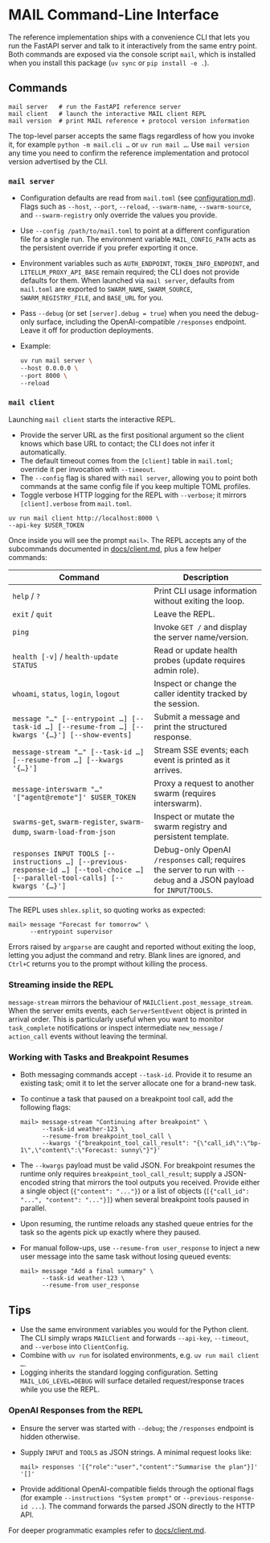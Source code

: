 # MAIL Command-Line Interface

The reference implementation ships with a convenience CLI that lets you run the FastAPI server and talk to it interactively from the same entry point.
Both commands are exposed via the console script `mail`, which is installed when you install this package (`uv sync` or `pip install -e .`).

## Commands

```shell
mail server   # run the FastAPI reference server
mail client   # launch the interactive MAIL client REPL
mail version  # print MAIL reference + protocol version information
```

The top-level parser accepts the same flags regardless of how you invoke it, for example `python -m mail.cli …` or `uv run mail …`.
Use `mail version` any time you need to confirm the reference implementation and protocol version advertised by the CLI.

### `mail server`
- Configuration defaults are read from `mail.toml` (see
  [configuration.md](./configuration.md)). Flags such as `--host`, `--port`, `--reload`, `--swarm-name`, `--swarm-source`, and `--swarm-registry` only override the values you provide.
- Use `--config /path/to/mail.toml` to point at a different   configuration file for a single run. The environment variable `MAIL_CONFIG_PATH` acts as the persistent override if you prefer exporting it once.
- Environment variables such as `AUTH_ENDPOINT`, `TOKEN_INFO_ENDPOINT`, and `LITELLM_PROXY_API_BASE` remain required; the CLI does not provide defaults for them. When launched via `mail server`, defaults from `mail.toml` are exported to `SWARM_NAME`, `SWARM_SOURCE`, `SWARM_REGISTRY_FILE`, and `BASE_URL` for you.
- Pass `--debug` (or set `[server].debug = true`) when you need the debug-only surface, including the OpenAI-compatible `/responses` endpoint. Leave it off for production deployments.
- Example:

  ```bash
  uv run mail server \
  --host 0.0.0.0 \
  --port 8000 \
  --reload
  ```

### `mail client`
Launching `mail client` starts the interactive REPL.

- Provide the server URL as the first positional argument so the client knows which base URL to contact; the CLI does not infer it automatically.
- The default timeout comes from the `[client]` table in `mail.toml`; override it per invocation with `--timeout`.
- The `--config` flag is shared with `mail server`, allowing you to point both commands at the same config file if you keep multiple TOML profiles.
- Toggle verbose HTTP logging for the REPL with `--verbose`; it mirrors `[client].verbose` from `mail.toml`.

```shell
uv run mail client http://localhost:8000 \
--api-key $USER_TOKEN
```

Once inside you will see the prompt `mail>`. The REPL accepts any of the subcommands documented in [docs/client.md](./client.md), plus a few helper commands:

| Command | Description |
| --- | --- |
| `help` / `?` | Print CLI usage information without exiting the loop. |
| `exit` / `quit` | Leave the REPL. |
| `ping` | Invoke `GET /` and display the server name/version. |
| `health [-v]` / `health-update STATUS` | Read or update health probes (update requires admin role). |
| `whoami`, `status`, `login`, `logout` | Inspect or change the caller identity tracked by the session. |
| `message "…" [--entrypoint …] [--task-id …] [--resume-from …] [--kwargs '{…}'] [--show-events]` | Submit a message and print the structured response. |
| `message-stream "…" [--task-id …] [--resume-from …] [--kwargs '{…}']` | Stream SSE events; each event is printed as it arrives. |
| `message-interswarm "…" '["agent@remote"]' $USER_TOKEN` | Proxy a request to another swarm (requires interswarm). |
| `swarms-get`, `swarm-register`, `swarm-dump`, `swarm-load-from-json` | Inspect or mutate the swarm registry and persistent template. |
| `responses INPUT TOOLS [--instructions …] [--previous-response-id …] [--tool-choice …] [--parallel-tool-calls] [--kwargs '{…}']` | Debug-only OpenAI `/responses` call; requires the server to run with `--debug` and a JSON payload for `INPUT`/`TOOLS`. |

The REPL uses `shlex.split`, so quoting works as expected:

```shell
mail> message "Forecast for tomorrow" \
      --entrypoint supervisor
```

Errors raised by `argparse` are caught and reported without exiting the loop, letting you adjust the command and retry. Blank lines are ignored, and `Ctrl+C` returns you to the prompt without killing the process.

### Streaming inside the REPL
`message-stream` mirrors the behaviour of `MAILClient.post_message_stream`. When the server emits events, each `ServerSentEvent` object is printed in arrival order. This is particularly useful when you want to monitor `task_complete` notifications or inspect intermediate `new_message` / `action_call` events without leaving the terminal.

### Working with Tasks and Breakpoint Resumes

- Both messaging commands accept `--task-id`. Provide it to resume an existing task; omit it to let the server allocate one for a brand-new task.
- To continue a task that paused on a breakpoint tool call, add the following flags:

  ```shell
  mail> message-stream "Continuing after breakpoint" \
        --task-id weather-123 \
        --resume-from breakpoint_tool_call \
        --kwargs '{"breakpoint_tool_call_result": "{\"call_id\":\"bp-1\",\"content\":\"Forecast: sunny\"}"}'
  ```

- The `--kwargs` payload must be valid JSON. For breakpoint resumes the runtime only requires `breakpoint_tool_call_result`; supply a JSON-encoded string that mirrors the tool outputs you received. Provide either a single object (`{"content": "..."}`) or a list of objects (`[{"call_id": "...", "content": "..."}]`) when several breakpoint tools paused in parallel.
- Upon resuming, the runtime reloads any stashed queue entries for the task so the agents pick up exactly where they paused.
- For manual follow-ups, use `--resume-from user_response` to inject a new user message into the same task without losing queued events:

  ```shell
  mail> message "Add a final summary" \
        --task-id weather-123 \
        --resume-from user_response
  ```

## Tips
- Use the same environment variables you would for the Python client. The CLI simply wraps `MAILClient` and forwards `--api-key`, `--timeout`, and `--verbose` into `ClientConfig`.
- Combine with `uv run` for isolated environments, e.g. `uv run mail client …`.
- Logging inherits the standard logging configuration. Setting `MAIL_LOG_LEVEL=DEBUG` will surface detailed request/response traces while you use the REPL.

### OpenAI Responses from the REPL
- Ensure the server was started with `--debug`; the `/responses` endpoint is hidden otherwise.
- Supply `INPUT` and `TOOLS` as JSON strings. A minimal request looks like:

  ```shell
  mail> responses '[{"role":"user","content":"Summarise the plan"}]' '[]' 
  ```

- Provide additional OpenAI-compatible fields through the optional flags (for example `--instructions "System prompt"` or `--previous-response-id ...`). The command forwards the parsed JSON directly to the HTTP API.

For deeper programmatic examples refer to [docs/client.md](./client.md).
